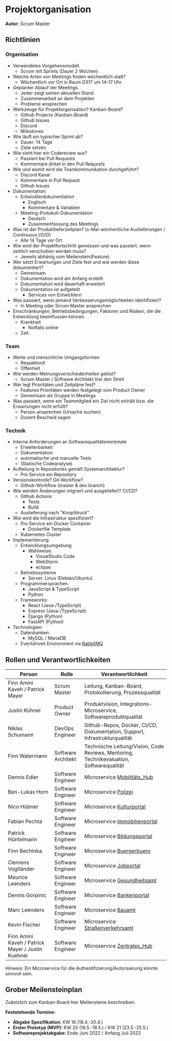 # Projektorganisation

**Autor:** Scrum Master

## Richtlinien

### Organisation

- Verwendetes Vorgehensmodell.
  - Scrum mit Sprints (Dauer 2 Wochen)
- Welche Arten von Meetings finden wöchentlich statt?
  - Wöchentlich vor Ort in Raum D317 um 14-17 Uhr 
- Geplanter Ablauf der Meetings. 
  - Jeder zeigt seinen aktuellen Stand
  - Zusammenarbeit an dem Projekten
  - Probleme ansprechen
- Werkzeuge für Projektorganisation? Kanban-Board?
  - Github Projects (Kanban-Board)
  - Github Issues
  - Discord
  - Milestones
- Wie läuft ein typischer Sprint ab?
  - Dauer: 14 Tage
  - Ziele setzen
- Wie sieht hier ein Codereview aus?
  - Passiert bei Pull Requests
  - Kommentare dirket in den Pull Requests
- Wie und womit wird die Teamkommunikation durchgeführt?
  - Discord Kanal
  - Kommentare in Pull Request
  - Github Issues
- Dokumentation:
  - Entwicklerdokumentation
    - Englisch
    - Kommentare & Variablen
  - Meeting-Protokoll-Dokumentation
    - Deutsch
    - Zusammenfassung des Meetings
- Was ist der Produktlieferzeitplan? (x-Mal-wöchentliche Auslieferungen / Continuous I/D/D)
  - Alle 14 Tage vor Ort
- Wie wird der Projektfortschritt gemessen und was passiert, wenn zeitlich verschoben werden muss?
  - Jeweils abhänig vom Meilenstein(Feature)
- Wer setzt Erwartungen und Ziele fest und wie werden diese dokumentiert?
  - Gemeinsam
  - Dokumentation wird am Anfang erstellt
  - Dokumentation wird dauerhaft erweitert
  - Dokumentation ist aufgeteilt
    - Services von Entwicklern
- Was passiert, wenn jemand Verbesserungsmöglichkeiten identifiziert?
  - In Meeting oder Scrum Master ansprechen
- Einschränkungen, Betriebsbedingungen, Faktoren und Risiken, die die Entwicklung beeinflussen können.
  - Krankheit
    - Notfalls online
  - Zeit

### Team

- Werte und menschliche Umgangsformen
  - Respektvoll
  - Offenheit
- Wie werden Meinungsverschiedenheiten gelöst?
  - Scrum Master / Software Architekt löst den Streit
- Wer legt Prioritäten und Zeitpläne fest?
  - Features Prioritäten werden festgelegt vom Product Owner
  - Gemeinsam als Gruppe in Meetings
- Was passiert, wenn ein Teammitglied ein Ziel nicht einhält bzw. die Erwartungen nicht erfüllt?
  - Person ansprechen (Ursache suchen)
  - Dozent Bescheid sagen

### Technik

- Interne Anforderungen an Softwarequalitätsmerkmale 
  - Erweiterbarkeit
  - Dokumentation
  - automatische und manuelle Tests
  - (Statische Codeanalyse)
- Aufteilung in Repositories gemäß Systemarchitektur?
  - Pro Service ein Repository
- Versionskontrolle? Git-Workflow?
  - Github-Workflow (master & dev branch)
- Wie werden Änderungen intgriert und ausgeliefert? CI/CD? 
  - Github Actions
    - Tests
    - Build
  - Auslieferung nach "Knopfdruck"
- Wie wird die Infrastruktur spezifiziert?
  - Pro Service ein Docker Container
    - Dockerfile Template
  - Kubernetes Cluster
- Implementierung
  - Entwicklungsumgebung
    - Wahlweise:
      - VisualStudio Code
      - WebStorm
      - eclipse
  - Betriebssysteme
    - Server: Linux (Debian/Ubuntu)
  - Programmiersprachen.
    - JavaScript & TypeScript
    - Python
  - Frameworks:
    - React (Java-/TypeScript)
    - Express (Java-/TypeScript)
    - Django (Python)
    - FastAPI (Python)
- Technologien:
  - Datenbanken:
    - MySQL / MariaDB
  - Eventdriven Environment via [RabbitMQ](https://www.rabbitmq.com/)

## Rollen und Verantwortlichkeiten

| Person | Rolle | Verantwortlichkeit |
|----------|-----------|-----------|
| Finn Amini Kaveh / Patrick Mayer | Scrum Master | Leitung, Kanban-Board, Protokollierung, Prozessqualität |
| Justin Kühnel | Product Owner | Produktvision, Integrations-Microservice, Softwareproduktqualität |
| Niklas Schumann | DevOps Engineer | Github-Repos, Docker, CI/CD, Dokumentation, Support, Infrastrukturqualität | 
| Finn Watermann | Software Architekt | Technische Leitung/Vision, Code Reviews, Mentoring, Technikevaluation, Softwarequalität |
| Dennis Edler | Software Engineer | Microservice [Mobilitäts_Hub](mobilitäts_hub/index) |
| Ben-Lukas Horn | Software Engineer | Microservice [Polizei](polizei/index) |
| Nico Hübner | Software Engineer | Microservice [Kulturportal](kulturportal/index) |
| Fabian Pechta | Software Engineer | Microservice [Immobilienportal](immobilienportal/index) |
| Patrick Hüntelmann | Software Engineer | Microservice [Bildungsportal](bildungsportal/index) |
| Finn Bechinka | Software Engineer | Microservice [Buergerbuero](buergerbuero/index) |
| Clemens Vogtländer | Software Engineer | Microservice [Jobportal](bobportal/index) |
| Maurice Leenders | Software Engineer | Microservice [Gesundheitsamt](gesundheitsamt/index) |
| Dennis Gorpinic | Software Engineer | Microservice [Bankenportal](bankenportal/index) |
| Marc Leenders | Software Engineer | Microservice [Bauamt](bauamt/index) |
| Kevin Fischer | Software Engineer | Microservice [Straßenverkehrsamt](straßenverkehrsamt/index) |
| Finn Amini Kaveh / Patrick Mayer / Justin Kuehnel | Software Engineer | Microservice [Zentrales_Hub](zentrales_hub/index) |

Hinweis: Ein Microservice für die Authentifizierung/Autorisierung könnte sinnvoll sein.

## Grober Meilensteinplan

Zuästzlich zum Kanban-Board hier Meilensteine beschreiben.

**Feststehende Termine:**

* **Abgabe Spezifikation:** KW 16 (18.4.-20.4.)
* **Erster Prototyp (MVP):** KW 20 (16.5.-18.5.) / KW 21 (23.5.-25.5.)
* **Softwareprojektabgabe:** Ende Juni 2022 / Anfang Juli 2022
